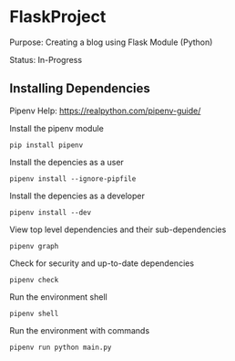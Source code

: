 # FlaskProject
Purpose: Creating a blog using Flask Module (Python)

Status: In-Progress

## Installing Dependencies
Pipenv Help: https://realpython.com/pipenv-guide/

Install the pipenv module
```
pip install pipenv
```

Install the depencies as a user
```
pipenv install --ignore-pipfile
```

Install the depencies as a developer
```
pipenv install --dev
```

View top level dependencies and their sub-dependencies
```
pipenv graph
```

Check for security and up-to-date dependencies
```
pipenv check
```

Run the environment shell
```
pipenv shell
```

Run the environment with commands
```
pipenv run python main.py
```

